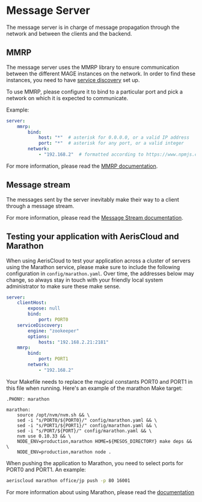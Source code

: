 # Message Server

The message server is in charge of message propagation through the network and between the clients and the backend.


## MMRP

The message server uses the MMRP library to ensure communication between the different MAGE instances on the network.
In order to find these instances, you need to have [service discovery](../serviceDiscovery/Readme.md) set up.

To use MMRP, please configure it to bind to a particular port and pick a network on which it is expected to communicate.

Example:

```yaml
server:
    mmrp:
        bind:
            host: "*"  # asterisk for 0.0.0.0, or a valid IP address
            port: "*"  # asterisk for any port, or a valid integer
        network:
            - "192.168.2"  # formatted according to https://www.npmjs.com/package/netmask
```

For more information, please read the [MMRP documentation](./mmrp/Readme.md).


## Message stream

The messages sent by the server inevitably make their way to a client through a message stream.

For more information, please read the [Message Stream documentation](./msgStream/Readme.md).


## Testing your application with AerisCloud and Marathon

When using AerisCloud to test your application across a cluster of servers using the Marathon service, please make sure
to include the following configuration in `config/marathon.yaml`. Over time, the addresses below may change, so always
stay in touch with your friendly local system administrator to make sure these make sense.

```yaml
server:
    clientHost:
        expose: null
        bind:
            port: PORT0
    serviceDiscovery:
        engine: "zookeeper"
        options:
            hosts: "192.168.2.21:2181"
    mmrp:
        bind:
            port: PORT1
        network:
            - "192.168.2"
```

Your Makefile needs to replace the magical constants PORT0 and PORT1 in this file when running. Here's an example of
the marathon Make target:

```make
.PHONY: marathon

marathon:
	source /opt/nvm/nvm.sh && \
	sed -i "s/PORT0/${PORT0}/" config/marathon.yaml && \
	sed -i "s/PORT1/${PORT1}/" config/marathon.yaml && \
	sed -i "s/PORT/${PORT}/" config/marathon.yaml && \
	nvm use 0.10.33 && \
	NODE_ENV=production,marathon HOME=${MESOS_DIRECTORY} make deps && \
	NODE_ENV=production,marathon node .
```

When pushing the application to Marathon, you need to select ports for PORT0 and PORT1. An example:

```sh
aeriscloud marathon office/jp push -p 80 16001
```

For more information about using Marathon, please read the [documentation](https://github.com/Wizcorp/AerisCloud/blob/master/docs/walkthrough/marathon.md)